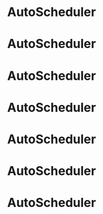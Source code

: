 # AutoScheduler
# AutoScheduler
# AutoScheduler
# AutoScheduler
# AutoScheduler
# AutoScheduler
# AutoScheduler
